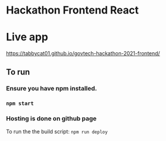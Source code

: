 # Hackathon Frontend React

# Live app
https://tabbycat01.github.io/govtech-hackathon-2021-frontend/

## To run
### Ensure you have npm installed.
### `npm start`

### Hosting is done on github page
To run the the build script: `npm run deploy`

